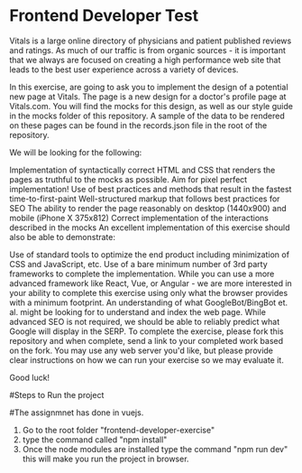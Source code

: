 # Frontend Developer Test

Vitals is a large online directory of physicians and patient published reviews and ratings. As much of our traffic is from organic sources - it is important that we always are focused on creating a high performance web site that leads to the best user experience across a variety of devices.

In this exercise, are going to ask you to implement the design of a potential new page at Vitals. The page is a new design for a doctor's profile page at Vitals.com. You will find the mocks for this design, as well as our style guide in the mocks folder of this repository. A sample of the data to be rendered on these pages can be found in the records.json file in the root of the repository.

We will be looking for the following:

Implementation of syntactically correct HTML and CSS that renders the pages as truthful to the mocks as possible. Aim for pixel perfect implementation!
Use of best practices and methods that result in the fastest time-to-first-paint
Well-structured markup that follows best practices for SEO
The ability to render the page reasonably on desktop (1440x900) and mobile (iPhone X 375x812)
Correct implementation of the interactions described in the mocks
An excellent implementation of this exercise should also be able to demonstrate:

Use of standard tools to optimize the end product including minimization of CSS and JavaScript, etc.
Use of a bare minimum number of 3rd party frameworks to complete the implementation. While you can use a more advanced framework like React, Vue, or Angular - we are more interested in your ability to complete this exercise using only what the browser provides with a minimum footprint.
An understanding of what GoogleBot/BingBot et. al. might be looking for to understand and index the web page. While advanced SEO is not required, we should be able to reliably predict what Google will display in the SERP.
To complete the exercise, please fork this repository and when complete, send a link to your completed work based on the fork. You may use any web server you'd like, but please provide clear instructions on how we can run your exercise so we may evaluate it.

Good luck!


#Steps to Run the project

#The assignmnet has done in vuejs. 

1. Go to the root folder "frontend-developer-exercise"
2. type the command called "npm install"
3. Once the node modules are installed type the command "npm run dev" this will make you run the project in browser.
